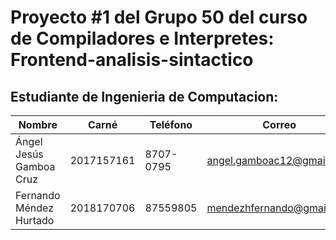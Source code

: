 
# Proyecto #1 del Grupo 50 del curso de Compiladores e Interpretes: Frontend-analisis-sintactico
## Estudiante de Ingenieria de Computacion:

| Nombre                          | Carné     | Teléfono  | Correo                               |
| ------------------------------- | ---------- | --------- | ------------------------------------ |
| Ángel Jesús Gamboa Cruz         | 2017157161 | 8707-0795 | angel.gamboac12@gmail.com            |
| Fernando Méndez Hurtado                |        2018170706   | 87559805 | mendezhfernando@gmail.com |
